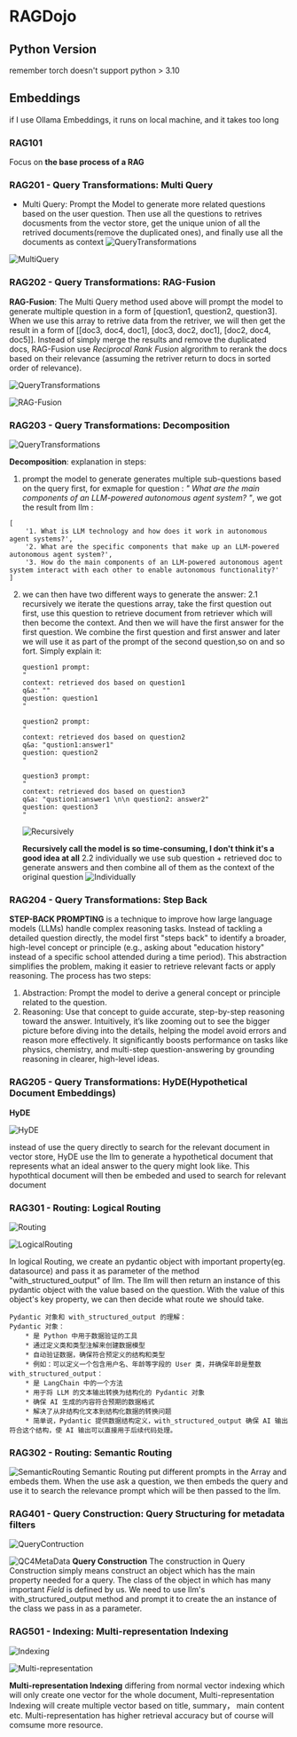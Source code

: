 # RAGDojo
## Python Version
remember torch doesn't support python > 3.10

## Embeddings
if I use Ollama Embeddings, it runs on local machine, and it takes too long

### RAG101
Focus on **the base process of a RAG**

### RAG201 - Query Transformations: Multi Query
* Multi Query: Prompt the Model to generate more related questions based on the user question. Then use all the questions to retrives docusments from the vector store, get the unique union of all the retrived documents(remove the duplicated ones), and finally use all the documents as context
![QueryTransformations](./imgs/QueryTransformations.png)

![MultiQuery](./imgs/MultiQuery.png)


### RAG202 - Query Transformations: RAG-Fusion
**RAG-Fusion**: The Multi Query method used above will prompt the model to generate multiple question in a form of [question1, question2, question3]. When we use this array to retrive data from the retriver, we will then get the result in a form of [[doc3, doc4, doc1], [doc3, doc2, doc1], [doc2, doc4, doc5]]. Instead of simply merge the results and remove the duplicated docs, RAG-Fusion use *Reciprocal Rank Fusion* algrorithm to rerank the docs based on their relevance (assuming the retriver return to docs in sorted order of relevance).

![QueryTransformations](./imgs/QueryTransformations.png)

![RAG-Fusion](./imgs/RAG-Fusion.png)


### RAG203 - Query Transformations: Decomposition

![QueryTransformations](./imgs/QueryTransformations.png)


**Decomposition**: 
explanation in steps:
1. prompt the model to generate generates multiple sub-questions based on the query first, for exmaple for question : *" What are the main components of an LLM-powered autonomous agent system? "*, we got the result from llm : 
```
[
    '1. What is LLM technology and how does it work in autonomous agent systems?',
    '2. What are the specific components that make up an LLM-powered autonomous agent system?',
    '3. How do the main components of an LLM-powered autonomous agent system interact with each other to enable autonomous functionality?'
]
```
2. we can then have two different ways to generate the answer:
    2.1 recursively
    we iterate the questions array, take the first question out first, use this question to retrieve document from retriever which will then become the context. And then we will have the first answer for the first question. We combine the first question and first answer and later we will use it as part of the prompt of the second question,so on and so fort. Simply explain it:
    ```
    question1 prompt: 
    "
    context: retrieved dos based on question1
    q&a: ""
    question: question1
    "
    
    question2 prompt:
    "
    context: retrieved dos based on question2
    q&a: "qustion1:answer1"
    question: question2
    "

    question3 prompt:
    "
    context: retrieved dos based on question3
    q&a: "qustion1:answer1 \n\n question2: answer2"
    question: question3
    "
    ```
    ![Recursively](./imgs/Decomposition-Recursively.png)

    **Recursively call the model is so time-consuming, I don't think it's a good idea at all**
    2.2 individually
    we use sub question + retrieved doc to generate answers and then combine all of them as the context of the original question
    ![Individually](./imgs/Decomposition-Individually.png)

### RAG204 - Query Transformations: Step Back 

**STEP-BACK PROMPTING** is a technique to improve how large language models (LLMs) handle complex reasoning tasks. Instead of tackling a detailed question directly, the model first "steps back" to identify a broader, high-level concept or principle (e.g., asking about "education history" instead of a specific school attended during a time period). This abstraction simplifies the problem, making it easier to retrieve relevant facts or apply reasoning. The process has two steps:

1. Abstraction: Prompt the model to derive a general concept or principle related to the question.
2. Reasoning: Use that concept to guide accurate, step-by-step reasoning toward the answer.
Intuitively, it’s like zooming out to see the bigger picture before diving into the details, helping the model avoid errors and reason more effectively. It significantly boosts performance on tasks like physics, chemistry, and multi-step question-answering by grounding reasoning in clearer, high-level ideas.

### RAG205 - Query Transformations: HyDE(Hypothetical Document Embeddings)
**HyDE**

![HyDE](./imgs/HyDE.png)

instead of use the query directly to search for the relevant document in vector store, HyDE use the llm to generate a hypothetical document that represents what an ideal answer to the query might look like. This hypothtical document will then be embeded and used to search for relevant document


### RAG301 - Routing: Logical Routing

![Routing](./imgs/Routing.png)

![LogicalRouting](./imgs/LogicalRouting.png)

In logical Routing, we create an pydantic object with important property(eg. datasource) and pass it as parameter of the method "with_structured_output" of llm. The llm will then return an instance of this pydantic object with the value based on the question. With the value of this object's key property, we can then decide what route we should take.
```
Pydantic 对象和 with_structured_output 的理解：
Pydantic 对象：
    * 是 Python 中用于数据验证的工具
    * 通过定义类和类型注解来创建数据模型
    * 自动验证数据，确保符合预定义的结构和类型
    * 例如：可以定义一个包含用户名、年龄等字段的 User 类，并确保年龄是整数
with_structured_output：
    * 是 LangChain 中的一个方法
    * 用于将 LLM 的文本输出转换为结构化的 Pydantic 对象
    * 确保 AI 生成的内容符合预期的数据格式
    * 解决了从非结构化文本到结构化数据的转换问题
    * 简单说，Pydantic 提供数据结构定义，with_structured_output 确保 AI 输出符合这个结构，使 AI 输出可以直接用于后续代码处理。
```

### RAG302 - Routing: Semantic Routing

![SemanticRouting](./imgs/SemanticRouting.png)
Semantic Routing put different prompts in the Array and embeds them. When the use ask a question, we then embeds the query and use it to search the relevance prompt which will be then passed to the llm.

### RAG401 - Query Construction: Query Structuring for metadata filters

![QueryContruction](./imgs/QueryConstruction.png)

![QC4MetaData](./imgs/QC4MetaData.png)
**Query Construction**
The construction in Query Construction simply means construct an object which has the main property needed for a query. The class of the object in which has many important *Field* is defined by us. We need to use llm's with_structured_output method and prompt it to create the an instance of the class we pass in as a parameter.

### RAG501 - Indexing: Multi-representation Indexing

![Indexing](./imgs/Indexing.png)

![Multi-representation](./imgs/Multi-Representation.png)

**Multi-representation Indexing**
differing from normal vector indexing which will only create one vector for the whole document, Multi-representation Indexing will create multiple vector based on title, summary， main content etc. Multi-representation has higher retrieval accuracy but of course will comsume more resource.